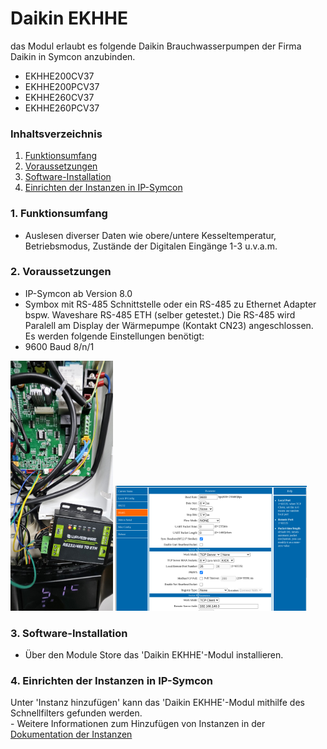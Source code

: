 # Daikin EKHHE
das Modul erlaubt es folgende Daikin Brauchwasserpumpen der Firma Daikin in Symcon anzubinden.

- EKHHE200CV37
- EKHHE200PCV37
- EKHHE260CV37
- EKHHE260PCV37

### Inhaltsverzeichnis

1. [Funktionsumfang](#1-funktionsumfang)
2. [Voraussetzungen](#2-voraussetzungen)
3. [Software-Installation](#3-software-installation)
4. [Einrichten der Instanzen in IP-Symcon](#4-einrichten-der-instanzen-in-ip-symcon)

### 1. Funktionsumfang

* Auslesen diverser Daten wie obere/untere Kesseltemperatur, Betriebsmodus, Zustände der Digitalen Eingänge 1-3 u.v.a.m.

### 2. Voraussetzungen

- IP-Symcon ab Version 8.0
- Symbox mit RS-485 Schnittstelle oder ein RS-485 zu Ethernet Adapter bspw. Waveshare RS-485 ETH (selber getestet.) Die RS-485 wird Paralell am Display der Wärmepumpe (Kontakt CN23) angeschlossen. Es werden folgende Einstellungen benötigt:
- 9600 Baud 8/n/1 

<img src="pics/connect.jpg" alt="connection" height="400px"> <img src="pics/waveshare.png" alt="waveshare webui" height="200px">


### 3. Software-Installation

* Über den Module Store das 'Daikin EKHHE'-Modul installieren.

### 4. Einrichten der Instanzen in IP-Symcon

 Unter 'Instanz hinzufügen' kann das 'Daikin EKHHE'-Modul mithilfe des Schnellfilters gefunden werden.  
	- Weitere Informationen zum Hinzufügen von Instanzen in der [Dokumentation der Instanzen](https://www.symcon.de/service/dokumentation/konzepte/instanzen/#Instanz_hinzufügen)


